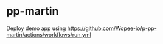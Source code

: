 # pp-martin
Deploy demo app using https://github.com/Wopee-io/p-pp-martin/actions/workflows/run.yml
